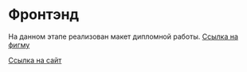 # Фронтэнд 

На данном этапе реализован макет дипломной работы. 
[Ссылка на фигму](https://drive.google.com/drive/folders/1r3JmJdHBTt9biYNLUH9DH1EUm1E2MLpe?usp=sharing)

[Ссылка на сайт](https://bioskop.nomoredomains.rocks/)

